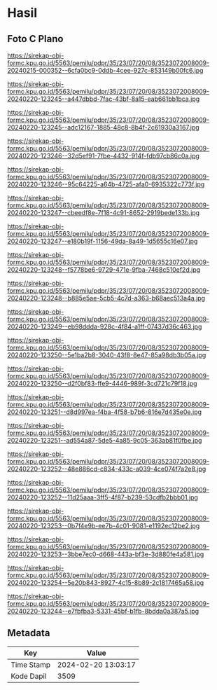 # Hasil

## Foto C Plano

https://sirekap-obj-formc.kpu.go.id/5563/pemilu/pdpr/35/23/07/20/08/3523072008009-20240215-000352--6cfa0bc9-0ddb-4cee-927c-853149b00fc6.jpg

https://sirekap-obj-formc.kpu.go.id/5563/pemilu/pdpr/35/23/07/20/08/3523072008009-20240220-123245--a447dbbd-7fac-43bf-8a15-eab661bb1bca.jpg

https://sirekap-obj-formc.kpu.go.id/5563/pemilu/pdpr/35/23/07/20/08/3523072008009-20240220-123245--adc12167-1885-48c8-8b4f-2c61930a3167.jpg

https://sirekap-obj-formc.kpu.go.id/5563/pemilu/pdpr/35/23/07/20/08/3523072008009-20240220-123246--32d5ef91-7fbe-4432-914f-fdb97cb86c0a.jpg

https://sirekap-obj-formc.kpu.go.id/5563/pemilu/pdpr/35/23/07/20/08/3523072008009-20240220-123246--95c64225-a64b-4725-afa0-6935322c773f.jpg

https://sirekap-obj-formc.kpu.go.id/5563/pemilu/pdpr/35/23/07/20/08/3523072008009-20240220-123247--cbeedf8e-7f18-4c91-8652-2919bede133b.jpg

https://sirekap-obj-formc.kpu.go.id/5563/pemilu/pdpr/35/23/07/20/08/3523072008009-20240220-123247--e180b19f-1156-49da-8a49-1d5655c16e07.jpg

https://sirekap-obj-formc.kpu.go.id/5563/pemilu/pdpr/35/23/07/20/08/3523072008009-20240220-123248--f5778be6-9729-471e-9fba-7468c510ef2d.jpg

https://sirekap-obj-formc.kpu.go.id/5563/pemilu/pdpr/35/23/07/20/08/3523072008009-20240220-123248--b885e5ae-5cb5-4c7d-a363-b68aec513a4a.jpg

https://sirekap-obj-formc.kpu.go.id/5563/pemilu/pdpr/35/23/07/20/08/3523072008009-20240220-123249--eb98ddda-928c-4f84-a1ff-07437d36c463.jpg

https://sirekap-obj-formc.kpu.go.id/5563/pemilu/pdpr/35/23/07/20/08/3523072008009-20240220-123250--5e1ba2b8-3040-43f8-8e47-85a98db3b05a.jpg

https://sirekap-obj-formc.kpu.go.id/5563/pemilu/pdpr/35/23/07/20/08/3523072008009-20240220-123250--d2f0bf83-ffe9-4446-989f-3cd721c79f18.jpg

https://sirekap-obj-formc.kpu.go.id/5563/pemilu/pdpr/35/23/07/20/08/3523072008009-20240220-123251--d8d997ea-f4ba-4f58-b7b6-816e7d435e0e.jpg

https://sirekap-obj-formc.kpu.go.id/5563/pemilu/pdpr/35/23/07/20/08/3523072008009-20240220-123251--ad554a87-5de5-4a85-9c05-363ab81f0fbe.jpg

https://sirekap-obj-formc.kpu.go.id/5563/pemilu/pdpr/35/23/07/20/08/3523072008009-20240220-123252--48e886cd-c834-433c-a039-4ce074f7a2e8.jpg

https://sirekap-obj-formc.kpu.go.id/5563/pemilu/pdpr/35/23/07/20/08/3523072008009-20240220-123252--11d25aaa-3ff5-4f87-b239-53cdfb2bbb01.jpg

https://sirekap-obj-formc.kpu.go.id/5563/pemilu/pdpr/35/23/07/20/08/3523072008009-20240220-123253--0b7f4e9b-ee7b-4c01-9081-e1192ec12be2.jpg

https://sirekap-obj-formc.kpu.go.id/5563/pemilu/pdpr/35/23/07/20/08/3523072008009-20240220-123253--3bbe7ec0-d668-443a-bf3e-3d880fe4a581.jpg

https://sirekap-obj-formc.kpu.go.id/5563/pemilu/pdpr/35/23/07/20/08/3523072008009-20240220-123254--5e20b843-8927-4c15-8b89-2c1817465a58.jpg

https://sirekap-obj-formc.kpu.go.id/5563/pemilu/pdpr/35/23/07/20/08/3523072008009-20240220-123244--e7fbfba3-5331-45bf-b1fb-8bdda0a387a5.jpg


## Metadata

| Key        | Value               |
| ---------- | ------------------- |
| Time Stamp | 2024-02-20 13:03:17 |
| Kode Dapil | 3509                |



